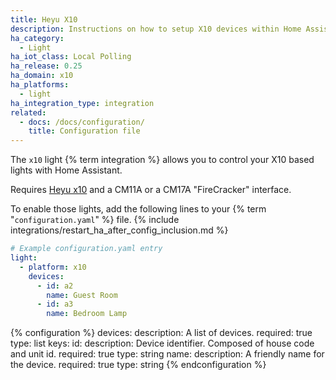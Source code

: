 ```yaml
---
title: Heyu X10
description: Instructions on how to setup X10 devices within Home Assistant.
ha_category:
  - Light
ha_iot_class: Local Polling
ha_release: 0.25
ha_domain: x10
ha_platforms:
  - light
ha_integration_type: integration
related:
  - docs: /docs/configuration/
    title: Configuration file
---
```


The `x10` light {% term integration %} allows you to control your X10 based lights with Home Assistant.

Requires [Heyu x10](https://www.heyu.org/) and a CM11A or a CM17A "FireCracker" interface.

To enable those lights, add the following lines to your {% term "`configuration.yaml`" %} file.
{% include integrations/restart_ha_after_config_inclusion.md %}

```yaml
# Example configuration.yaml entry
light:
  - platform: x10
    devices:
      - id: a2
        name: Guest Room
      - id: a3
        name: Bedroom Lamp
```

{% configuration %}
devices:
  description: A list of devices.
  required: true
  type: list
  keys:
    id:
      description: Device identifier. Composed of house code and unit id.
      required: true
      type: string
    name:
      description: A friendly name for the device.
      required: true
      type: string
{% endconfiguration %}
